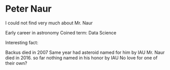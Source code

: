 # Peter Naur


I could not find very much about Mr. Naur

Early  career in astronomy
Coined term: Data Science

Interesting fact:

Backus died in 2007
Same year had asteroid named for him by IAU
Mr. Naur died in 2016.
so far nothing named in his honor by IAU
No love for one of their own?
